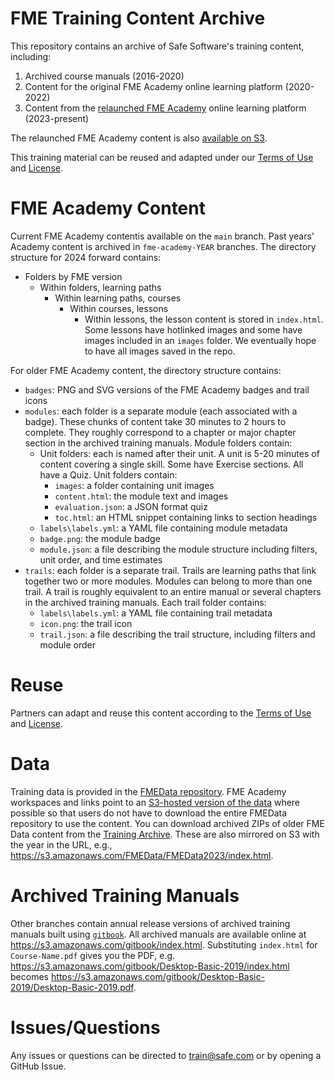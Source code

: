 # FME Training Content Archive

This repository contains an archive of Safe Software's training content, including:

1. Archived course manuals (2016-2020) 
2. Content for the original FME Academy online learning platform (2020-2022)
3. Content from the [relaunched FME Academy](https://academy.safe.com/) online learning platform (2023-present)

The relaunched FME Academy content is also [available on S3](https://safeskilljar.s3.us-west-2.amazonaws.com/index.html).

This training material can be reused and adapted under our [Terms of Use](https://engage.safe.com/legal/terms-and-conditions/fme-training/) and [License](LICENSE.md).

# FME Academy Content

Current FME Academy contentis available on the `main` branch. Past years' Academy content is archived in `fme-academy-YEAR` branches. The directory structure for 2024 forward contains:

- Folders by FME version
  - Within folders, learning paths
    - Within learning paths, courses
      - Within courses, lessons
        - Within lessons, the lesson content is stored in `index.html`. Some lessons have hotlinked images and some have images included in an `images` folder. We eventually hope to have all images saved in the repo.

For older FME Academy content, the directory structure contains:

- `badges`: PNG and SVG versions of the FME Academy badges and trail icons
- `modules`: each folder is a separate module (each associated with a badge). These chunks of content take 30 minutes to 2 hours to complete. They roughly correspond to a chapter or major chapter section in the archived training manuals. Module folders contain:
  - Unit folders: each is named after their unit. A unit is 5-20 minutes of content covering a single skill. Some have Exercise sections. All have a Quiz. Unit folders contain:
    - `images`: a folder containing unit images
    - `content.html`: the module text and images
    - `evaluation.json`: a JSON format quiz
    - `toc.html`: an HTML snippet containing links to section headings
  - `labels\labels.yml`: a YAML file containing module metadata
  - `badge.png`: the module badge
  - `module.json`: a file describing the module structure including filters, unit order, and time estimates
- `trails`: each folder is a separate trail. Trails are learning paths that link together two or more modules. Modules can belong to more than one trail. A trail is roughly equivalent to an entire manual or several chapters in the archived training manuals. Each trail folder contains:
  - `labels\labels.yml`: a YAML file containing trail metadata
  - `icon.png`: the trail icon
  - `trail.json`: a file describing the trail structure, including filters and module order

# Reuse

Partners can adapt and reuse this content according to the [Terms of Use](https://engage.safe.com/legal/terms-and-conditions/fme-training/) and [License](LICENSE.md).

# Data

Training data is provided in the [FMEData repository](https://github.com/safesoftware/FMEData/). FME Academy workspaces and links point to an [S3-hosted version of the data](https://s3.amazonaws.com/FMEData/FMEData/index.html) where possible so that users do not have to download the entire FMEData repository to use the content. You can download archived ZIPs of older FME Data content from the [Training Archive](https://academy.safe.com/page/training-archive). These are also mirrored on S3 with the year in the URL, e.g., https://s3.amazonaws.com/FMEData/FMEData2023/index.html.

# Archived Training Manuals

Other branches contain annual release versions of archived training manuals built using [`gitbook`](https://www.npmjs.com/package/gitbook). All archived manuals are available online at https://s3.amazonaws.com/gitbook/index.html. Substituting `index.html` for `Course-Name.pdf` gives you the PDF, e.g. https://s3.amazonaws.com/gitbook/Desktop-Basic-2019/index.html becomes https://s3.amazonaws.com/gitbook/Desktop-Basic-2019/Desktop-Basic-2019.pdf.

# Issues/Questions

Any issues or questions can be directed to train@safe.com or by opening a GitHub Issue.
